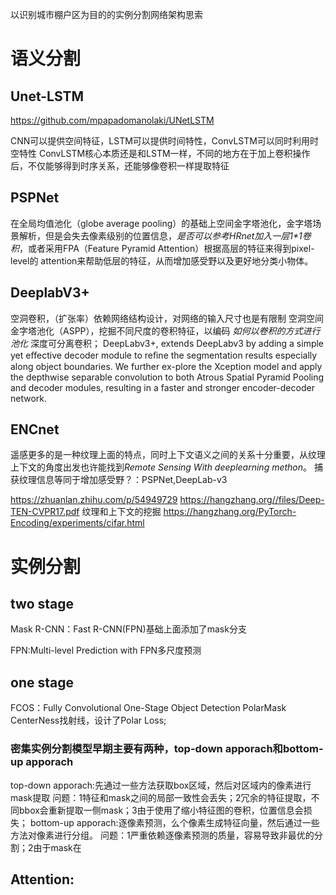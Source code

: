 以识别城市棚户区为目的的实例分割网络架构思索

# 语义分割
## Unet-LSTM
https://github.com/mpapadomanolaki/UNetLSTM

CNN可以提供空间特征，LSTM可以提供时间特性，ConvLSTM可以同时利用时空特性
ConvLSTM核心本质还是和LSTM一样，不同的地方在于加上卷积操作后，不仅能够得到时序关系，还能够像卷积一样提取特征

## PSPNet
在全局均值池化（globe average pooling）的基础上空间金字塔池化，金字塔场景解析，但是会失去像素级别的位置信息，*是否可以参考HRnet加入一层1\*1卷积*，或者采用FPA（Feature Pyramid Attention）根据高层的特征来得到pixel-level的
attention来帮助低层的特征，从而增加感受野以及更好地分类小物体。


## DeeplabV3+
空洞卷积，（扩张率）依赖网络结构设计，对网络的输入尺寸也是有限制
空洞空间金字塔池化（ASPP），挖掘不同尺度的卷积特征，以编码 *如何以卷积的方式进行池化*
深度可分离卷积；
DeepLabv3+, extends DeepLabv3 by adding a simple yet eﬀective decoder module to reﬁne the segmentation results especially along object boundaries. We further ex-plore the Xception model and apply the depthwise separable convolution to both Atrous Spatial Pyramid Pooling and decoder modules, resulting
in a faster and stronger encoder-decoder network. 


## ENCnet
遥感更多的是一种纹理上面的特点，同时上下文语义之间的关系十分重要，从纹理上下文的角度出发也许能找到*Remote Sensing With deeplearning methon*。
捕获纹理信息等同于增加感受野？：PSPNet,DeepLab-v3

https://zhuanlan.zhihu.com/p/54949729
https://hangzhang.org//files/Deep-TEN-CVPR17.pdf 纹理和上下文的挖掘
https://hangzhang.org/PyTorch-Encoding/experiments/cifar.html


# 实例分割
## two stage
Mask R-CNN：Fast R-CNN(FPN)基础上面添加了mask分支

FPN:Multi-level Prediction with FPN多尺度预测

## one stage
FCOS：Fully Convolutional One-Stage Object Detection
PolarMask CenterNess找射线，设计了Polar Loss;

### 密集实例分割模型早期主要有两种，top-down apporach和bottom-up apporach
top-down apporach:先通过一些方法获取box区域，然后对区域内的像素进行mask提取
问题：1特征和mask之间的局部一致性会丢失；2冗余的特征提取，不同bbox会重新提取一侧mask；3由于使用了缩小特征图的卷积，位置信息会损失；
bottom-up apporach:逐像素预测，么个像素生成特征向量，然后通过一些方法对像素进行分组。
问题：1严重依赖逐像素预测的质量，容易导致非最优的分割；2由于mask在

## Attention:

